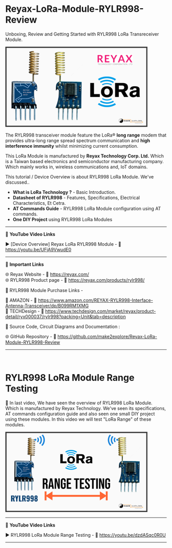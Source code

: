 # Reyax-LoRa-Module-RYLR998-Review
Unboxing, Review and Getting Started with RYLR998 LoRa Transreceiver Module.
  
<img src="/Images/make2explore-LoRa-RYLR998-Thumb.png" height="250" >
  

The RYLR998 transceiver module feature the LoRa® **long range** modem that provides ultra-long range spread spectrum communication and **high interference immunity** whilst minimizing current consumption.    

This LoRa Module is manufactured by **Reyax Technology Corp. Ltd.** Which is a Taiwan based electronics and semiconductor manufacturing company. Which mainly works in, wireless communications  and, IoT domains.  


This tutorial / Device Overview is about RYLR998 LoRa Module. We've discussed..  
- **What is LoRa Technology ?** - Basic Introduction. 
- **Datasheet of RYLR998** - Features, Specifications, Electrical Characteristics, Et Cetra.  
- **AT Commands Guide** - RYLR998 LoRa Module configuration using AT commands.  
- **One DIY Project** using RYLR998 LoRa Modules


------------------------------------------------------------------------------------------------------

📕 **YouTube Video Links**  

▶️ [Device Overview] Reyax LoRa RYLR998 Module - 🔗 https://youtu.be/UFjA9VwudE0  

-------------------------------------------------------------------------------------------------------
📒 **Important Links**  
 
🌐 Reyax Website - 🔗 https://reyax.com/  
🌐 RYLR998 Product page - 🔗 https://reyax.com/products/rylr998/  

🔴 RYLR998 Module Purchase Links -  

🛒 AMAZON -  🔗 https://www.amazon.com/REYAX-RYLR998-Interface-Antenna-Transceiver/dp/B099RM1XMG  
🛒 TECHDesign -  🔗 https://www.techdesign.com/market/reyax/product-detail/ryx000037/rylr998?packing=Unit&tab=description  


📜 Source Code, Circuit Diagrams and Documentation : 

🌐 GitHub Repository - 🔗 https://github.com/make2explore/Reyax-LoRa-Module-RYLR998-Review

------------------------------------------------------------------------------------------  

<br />

# RYLR998 LoRa Module Range Testing  

🚩  In last video, We have seen the overview of RYLR998 LoRa Module. Which is manufactured by Reyax Technology. We've seen its specifications, AT commands configuration guide and also seen one small DIY project using these modules. In this video we will test "LoRa Range" of these modules.  
 
 <img src="/Images/make2explore-RYLR998-LoRa-Range-Testing.png" height="250" >

 ------------------------------------------------------------------------------------------------------

📕 **YouTube Video Links**  

▶️ RYLR998 LoRa Module Range Testing - 🔗 https://youtu.be/dzdASqc0R0U 

-------------------------------------------------------------------------------------------------------